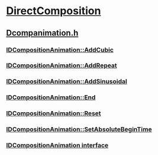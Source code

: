 # [DirectComposition](../_directcomp/index.md)
## [Dcompanimation.h](index.md)
### [IDCompositionAnimation::AddCubic](../dcompanimation/nf-dcompanimation-idcompositionanimation-addcubic.md)
### [IDCompositionAnimation::AddRepeat](../dcompanimation/nf-dcompanimation-idcompositionanimation-addrepeat.md)
### [IDCompositionAnimation::AddSinusoidal](../dcompanimation/nf-dcompanimation-idcompositionanimation-addsinusoidal.md)
### [IDCompositionAnimation::End](../dcompanimation/nf-dcompanimation-idcompositionanimation-end.md)
### [IDCompositionAnimation::Reset](../dcompanimation/nf-dcompanimation-idcompositionanimation-reset.md)
### [IDCompositionAnimation::SetAbsoluteBeginTime](../dcompanimation/nf-dcompanimation-idcompositionanimation-setabsolutebegintime.md)
### [IDCompositionAnimation interface](../dcompanimation/nn-dcompanimation-idcompositionanimation.md)
